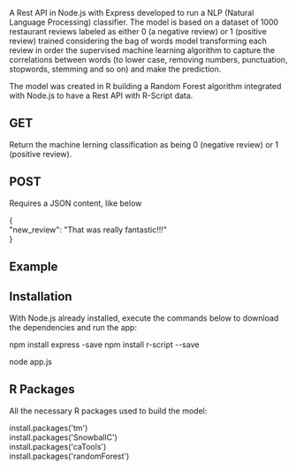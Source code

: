 A Rest API in Node.js with Express developed to run a NLP (Natural Language Processing) classifier. The model is based on a dataset of 1000 restaurant reviews labeled as either 0 (a negative review) or 1 (positive review) trained considering the bag of words model transforming each review in order the supervised machine learning algorithm to capture the correlations between words (to lower case, removing numbers, punctuation, stopwords, stemming and so on) and make the prediction. 

The model was created in R building a Random Forest algorithm integrated with Node.js to have a Rest API with R-Script data.

## GET
Return the machine lerning classification as being 0 (negative review) or 1 (positive review).

## POST
Requires a JSON content, like below

{<br/>
  "new_review": "That was really fantastic!!!"<br/>
}

## Example


## Installation
With Node.js already installed, execute the commands below to download the dependencies and run the app: 

npm install express -save
npm install r-script --save

node app.js

## R Packages
All the necessary R packages used to build the model:

install.packages('tm')<br/>
install.packages('SnowballC')<br/>
install.packages('caTools')<br/>
install.packages('randomForest')
